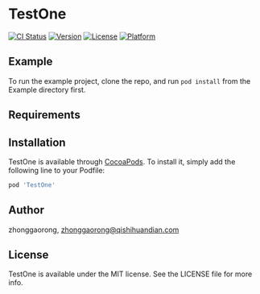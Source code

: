 # TestOne

[![CI Status](https://img.shields.io/travis/zhonggaorong/TestOne.svg?style=flat)](https://travis-ci.org/zhonggaorong/TestOne)
[![Version](https://img.shields.io/cocoapods/v/TestOne.svg?style=flat)](https://cocoapods.org/pods/TestOne)
[![License](https://img.shields.io/cocoapods/l/TestOne.svg?style=flat)](https://cocoapods.org/pods/TestOne)
[![Platform](https://img.shields.io/cocoapods/p/TestOne.svg?style=flat)](https://cocoapods.org/pods/TestOne)

## Example

To run the example project, clone the repo, and run `pod install` from the Example directory first.

## Requirements

## Installation

TestOne is available through [CocoaPods](https://cocoapods.org). To install
it, simply add the following line to your Podfile:

```ruby
pod 'TestOne'
```

## Author

zhonggaorong, zhonggaorong@qishihuandian.com

## License

TestOne is available under the MIT license. See the LICENSE file for more info.
